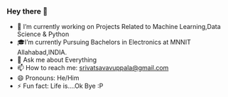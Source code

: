 ### Hey there 👋
- 🔭 I’m currently working on Projects Related to Machine Learning,Data Science & Python
- 🎓I’m currently Pursuing Bachelors in Electronics at MNNIT Allahabad,INDIA.
- 💬 Ask me about Everything
- 📫 How to reach me: [srivatsavavuppala@gmail.com](mailto:srivatsavavuppala@gmail.com) 
- 😄 Pronouns: He/Him
- ⚡ Fun fact: Life is....Ok Bye :P
<!-- - 👯 I’m looking to collaborate on  -->
<!-- - 🤔 I’m looking for help with ... ---->
